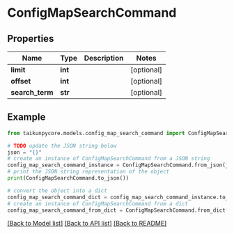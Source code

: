 # ConfigMapSearchCommand


## Properties

Name | Type | Description | Notes
------------ | ------------- | ------------- | -------------
**limit** | **int** |  | [optional] 
**offset** | **int** |  | [optional] 
**search_term** | **str** |  | [optional] 

## Example

```python
from taikunpycore.models.config_map_search_command import ConfigMapSearchCommand

# TODO update the JSON string below
json = "{}"
# create an instance of ConfigMapSearchCommand from a JSON string
config_map_search_command_instance = ConfigMapSearchCommand.from_json(json)
# print the JSON string representation of the object
print(ConfigMapSearchCommand.to_json())

# convert the object into a dict
config_map_search_command_dict = config_map_search_command_instance.to_dict()
# create an instance of ConfigMapSearchCommand from a dict
config_map_search_command_from_dict = ConfigMapSearchCommand.from_dict(config_map_search_command_dict)
```
[[Back to Model list]](../README.md#documentation-for-models) [[Back to API list]](../README.md#documentation-for-api-endpoints) [[Back to README]](../README.md)



